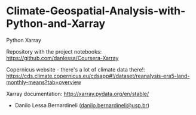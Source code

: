 # Climate-Geospatial-Analysis-with-Python-and-Xarray
Python Xarray

Repository with the project notebooks: https://github.com/danlessa/Coursera-Xarray

Copernicus website  - there's a lot of climate data there!:  https://cds.climate.copernicus.eu/cdsapp#!/dataset/reanalysis-era5-land-monthly-means?tab=overview

Xarray documentation: http://xarray.pydata.org/en/stable/

- Danilo Lessa Bernardineli (danilo.bernardineli@usp.br)
